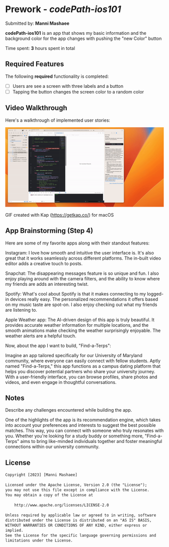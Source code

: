 # Prework - *codePath-ios101*

Submitted by: **Manni Mashaee**

**codePath-ios101** is an app that shows my basic information and the background color for the app changes with pushing the "new Color" button

Time spent: **3** hours spent in total

## Required Features

The following **required** functionality is completed:

- [ ] Users are see a screen with three labels and a button
- [ ] Tapping the button changes the screen color to a random color
 
## Video Walkthrough

Here's a walkthrough of implemented user stories:


![Kapture 2023-08-28 at 23.48.35.gif](https://github.com/mannimm/codePath-Prework/blob/fdd67087f873634caeeadc439ca37e2b38516d9d/Kapture%202023-08-28%20at%2023.48.35.gif)

<!-- Kap -->
GIF created with  Kap (https://getkap.co/) for macOS
<!-- Recommended tools:
[Kap](https://getkap.co/) for macOS
[ScreenToGif](https://www.screentogif.com/) for Windows
[peek](https://github.com/phw/peek) for Linux. -->

## App Brainstorming (Step 4)

Here are some of my favorite apps along with their standout features:

Instagram: I love how smooth and intuitive the user interface is. It's also great that it works seamlessly across different platforms. The in-built video editor adds a creative touch to posts.

Snapchat: The disappearing messages feature is so unique and fun. I also enjoy playing around with the camera filters, and the ability to know where my friends are adds an interesting twist.

Spotify: What's cool about Spotify is that it makes connecting to my logged-in devices really easy. The personalized recommendations it offers based on my music taste are spot-on. I also enjoy checking out what my friends are listening to.

Apple Weather app: The AI-driven design of this app is truly beautiful. It provides accurate weather information for multiple locations, and the smooth animations make checking the weather surprisingly enjoyable. The weather alerts are a helpful touch.

Now, about the app I want to build, "Find-a-Terps":

Imagine an app tailored specifically for our University of Maryland community, where everyone can easily connect with fellow students. Aptly named "Find-a-Terps," this app functions as a campus dating platform that helps you discover potential partners who share your university journey. With a user-friendly interface, you can browse profiles, share photos and videos, and even engage in thoughtful conversations.



## Notes

Describe any challenges encountered while building the app.

One of the highlights of the app is its recommendation engine, which takes into account your preferences and interests to suggest the best possible matches. This way, you can connect with someone who truly resonates with you. Whether you're looking for a study buddy or something more, "Find-a-Terps" aims to bring like-minded individuals together and foster meaningful connections within our university community.


## License

    Copyright [2023] [Manni Mashaee]

    Licensed under the Apache License, Version 2.0 (the "License");
    you may not use this file except in compliance with the License.
    You may obtain a copy of the License at

        http://www.apache.org/licenses/LICENSE-2.0

    Unless required by applicable law or agreed to in writing, software
    distributed under the License is distributed on an "AS IS" BASIS,
    WITHOUT WARRANTIES OR CONDITIONS OF ANY KIND, either express or implied.
    See the License for the specific language governing permissions and
    limitations under the License.
